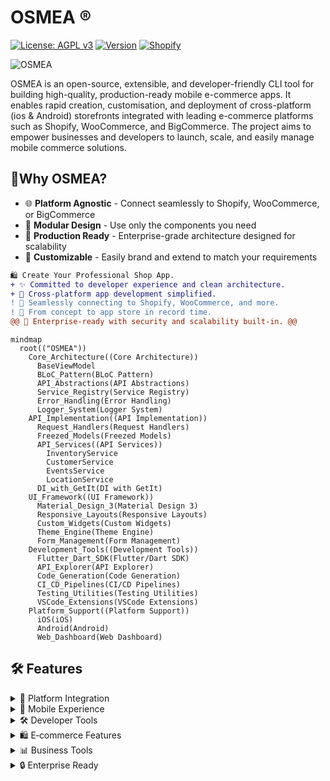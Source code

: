 # OSMEA ®️

[![License: AGPL v3](https://img.shields.io/badge/License-AGPL_v3-red.svg)](https://github.com/masterfabric-mobile/osmea/blob/dev/LICENSE)
[![Version](https://img.shields.io/badge/version-1.0.0-blue.svg)](https://github.com/masterfabric-mobile/osmea)
[![Shopify](https://img.shields.io/badge/Shopify-compatible-8DB543.svg)](https://shopify.dev/docs/api)

![OSMEA](https://github.com/user-attachments/assets/e893efe7-ccc8-4995-a7da-956a5e626775)

<p>

 OSMEA is an open-source, extensible, and developer-friendly CLI tool for building high-quality, production-ready mobile e-commerce apps. It enables rapid creation, customisation, and deployment of cross-platform (ios & Android) storefronts integrated with leading e-commerce platforms such as Shopify, WooCommerce, and BigCommerce. The project aims to empower businesses and developers to launch, scale, and easily manage mobile commerce solutions.

 ## 💭Why OSMEA?

- 🌐 **Platform Agnostic** - Connect seamlessly to Shopify, WooCommerce, or BigCommerce
- 🧩 **Modular Design** - Use only the components you need
- 🚀 **Production Ready** - Enterprise-grade architecture designed for scalability
- 🎨 **Customizable** - Easily brand and extend to match your requirements
 
</p>

  ```diff
  🛍️ Create Your Professional Shop App.
  + ✨ Committed to developer experience and clean architecture.
  + 📱 Cross-platform app development simplified.
  ! 🔌 Seamlessly connecting to Shopify, WooCommerce, and more.
  ! 🚀 From concept to app store in record time.
  @@ 📱 Enterprise-ready with security and scalability built-in. @@
```

```mermaid
mindmap
  root(("OSMEA"))
    Core_Architecture((Core Architecture))
      BaseViewModel
      BLoC_Pattern(BLoC Pattern)
      API_Abstractions(API Abstractions)
      Service_Registry(Service Registry)
      Error_Handling(Error Handling)
      Logger_System(Logger System)
    API_Implementation((API Implementation))
      Request_Handlers(Request Handlers)
      Freezed_Models(Freezed Models)
      API_Services((API Services))
        InventoryService
        CustomerService
        EventsService
        LocationService
      DI_with_GetIt(DI with GetIt)
    UI_Framework((UI Framework))
      Material_Design_3(Material Design 3)
      Responsive_Layouts(Responsive Layouts)
      Custom_Widgets(Custom Widgets)
      Theme_Engine(Theme Engine)
      Form_Management(Form Management)
    Development_Tools((Development Tools))
      Flutter_Dart_SDK(Flutter/Dart SDK)
      API_Explorer(API Explorer)
      Code_Generation(Code Generation)
      CI_CD_Pipelines(CI/CD Pipelines)
      Testing_Utilities(Testing Utilities)
      VSCode_Extensions(VSCode Extensions)
    Platform_Support((Platform Support))
      iOS(iOS)
      Android(Android)
      Web_Dashboard(Web Dashboard)
```



## 🛠️ Features


<details>
  <summary>🔌 Platform Integration</summary>

  - [ ] **Multi‑Platform Support**: Shopify, WooCommerce, BigCommerce  
  - [ ] **Unified API Layer**: Consistent interface across platforms  
  - [ ] **Authentication**: OAuth 2.0 and API key support  
  - [ ] **Webhook Management**: Event‑driven architecture  
  - [ ] **Rate Limiting**: Smart request throttling  

</details>

<details>
  <summary>📱 Mobile Experience</summary>

  - [ ] **Cross‑Platform**: iOS & Android from a single codebase  
  - [ ] **Material Design 3**: Modern UI components  
  - [ ] **Responsive Layouts**: Works on all screen sizes  
  - [ ] **Theme System**: Dynamic color and style customization  
  - [ ] **Offline Support**: Core functionality without internet  

</details>

<details>
  <summary>🛠️ Developer Tools</summary>

  - [ ] **CLI Toolkit**: Rapid scaffolding and generators  
  - [ ] **Live Reload**: Instant feedback during development  
  - [ ] **Asset Generation**: Auto‑create icons and splash screens  
  - [ ] **Testing Suite**: Unit, widget, and integration tests  
  - [ ] **CI/CD Templates**: GitHub Actions and fastlane setup  

</details>

<details>
  <summary>🛍️ E‑commerce Features</summary>

  - [ ] **Product Catalog**: Browsing, search, filtering  
  - [ ] **Cart & Checkout**: Streamlined purchase flow  
  - [ ] **Payment Integration**: Multiple gateway support  
  - [ ] **User Accounts**: Registration, profiles, wishlists  
  - [ ] **Order Management**: History, tracking, reordering  

</details>

<details>
  <summary>📊 Business Tools</summary>

  - [ ] **Admin Dashboard**: Order and customer management  
  - [ ] **Inventory Control**: SKU management, stock tracking  
  - [ ] **Analytics**: User behavior and sales tracking  
  - [ ] **Marketing Tools**: Promotions and discount codes  
  - [ ] **Push Notifications**: Targeted customer messaging  

</details>

<details>
  <summary>🔒 Enterprise Ready</summary>

  - [ ] **Authentication**: Secure token‑based auth  
  - [ ] **Data Privacy**: GDPR compliance tools  
  - [ ] **Scalability**: Optimized for large catalogs  
  - [ ] **Monitoring**: Error reporting and performance tracking  
  - [ ] **Internationalization**: Multi‑language and currency  

</details>

